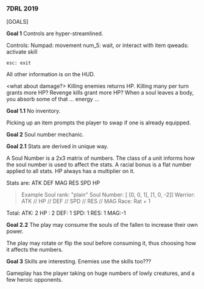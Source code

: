 ### 7DRL 2019 ###

[GOALS]

__Goal 1__
Controls are hyper-streamlined.

Controls:
    Numpad: movement
    num_5: wait, or interact with item
    qweads: activate skill

    esc: exit

All other information is on the HUD.

<what about damage?> Killing enemies returns HP. Killing many per turn grants more HP? Revenge kills grant more HP? <lore> When a soul leaves a body, you absorb some of that ... energy ...

__Goal 1.1__
No inventory.

Picking up an item prompts the player to swap if one is already equipped.

__Goal 2__
Soul number mechanic.

__Goal 2.1__
Stats are derived in unique way.

A Soul Number is a 2x3 matrix of numbers.
The class of a unit informs how the soul number is used to affect the stats.
A racial bonus is a flat number applied to all stats.
HP always has a multiplier on it.

Stats are:
ATK
DEF
MAG
RES
SPD
HP

> Example
Soul rank: "plain"
Soul Number: [  [0, 0, 1], 
                [1, 0, -2]]
Warrior: ATK // HP // DEF // SPD // RES // MAG
Race: Rat + 1

Total:
ATK: 2
HP : 2
DEF: 1
SPD: 1
RES: 1
MAG:-1

__Goal 2.2__
The play may consume the souls of the fallen to increase their own power.

The play may rotate or flip the soul before consuming it, thus choosing how it affects the numbers.

__Goal 3__
Skills are interesting.
Enemies use the skills too???

Gameplay has the player taking on huge numbers of lowly creatures, and a few heroic opponents.